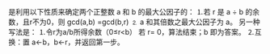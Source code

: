 是利用以下性质来确定两个正整数 a 和 b 的最大公因子的：
⒈若 r 是 a ÷ b 的余数，且r不为0，则
gcd(a,b) =gcd(b,r)
⒉ a 和其倍数之最大公因子为 a。
另一种写法是：
⒈令r为a/b所得余数（0≤r<b）
若 r= 0，算法结束；b 即为答案。
⒉互换：置 a←b，b←r，并返回第一步。